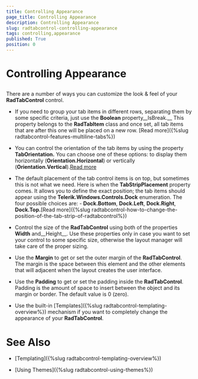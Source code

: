```yaml
---
title: Controlling Appearance
page_title: Controlling Appearance
description: Controlling Appearance
slug: radtabcontrol-controlling-appearance
tags: controlling,appearance
published: True
position: 0
---
```


# Controlling Appearance



## 

There are a number of ways you can customize the look & feel of your __RadTabControl__ control.
				

* If you need to group your tab items in different rows, separating them by some specific criteria, just use the __Boolean__ property__IsBreak.__ This property belongs to the __RadTabItem__ class and once set, all tab items that are after this one will be placed on a new row. [Read more]({%slug radtabcontrol-features-multiline-tabs%})

* You can control the orientation of the tab items by using the property __TabOrientation.__ You can choose one of these  options: to display them horizontally (__Orientation.Horizontal__) or vertically (__Orientation.Vertical__).[Read more](5CF866DE-453C-48CF-A4EB-2A4F717AD728#Set_Tab_Orientation)

* The default placement of the tab control items is on top, but sometimes this is not what we need. Here is when the __TabStripPlacement__ property comes. It allows you to define the exact position; the tab items should appear using the __Telerik.Windows.Controls.Dock__ enumeration. The four possible choices are: - __Dock.Bottom__, __Dock.Left__, __Dock.Right__, __Dock.Top.__[Read more]({%slug radtabcontrol-how-to-change-the-position-of-the-tab-strip-of-radtabcontrol%})

* Control the size of the __RadTabControl__ using both of the properties __Width__ and__Height__. Use these properties only in case you want to set your control to some specific size, otherwise the layout manager will take care of the proper sizing.
					

* Use the __Margin__ to get or set the outer margin of the __RadTabControl__. The margin is the space between this element and the other elements that will adjacent when the layout creates the user interface.
					

* Use the __Padding__ to get or set the padding inside the __RadTabControl__. Padding is the amount of space to insert between the object and its margin or border. The default value is 0 (zero).
					

* Use the built-in [Templates]({%slug radtabcontrol-templating-overview%}) mechanism if you want to completely change the appearance of your __RadTabControl__.
					

# See Also

 * [Templating]({%slug radtabcontrol-templating-overview%})

 * [Using Themes]({%slug radtabcontrol-using-themes%})

